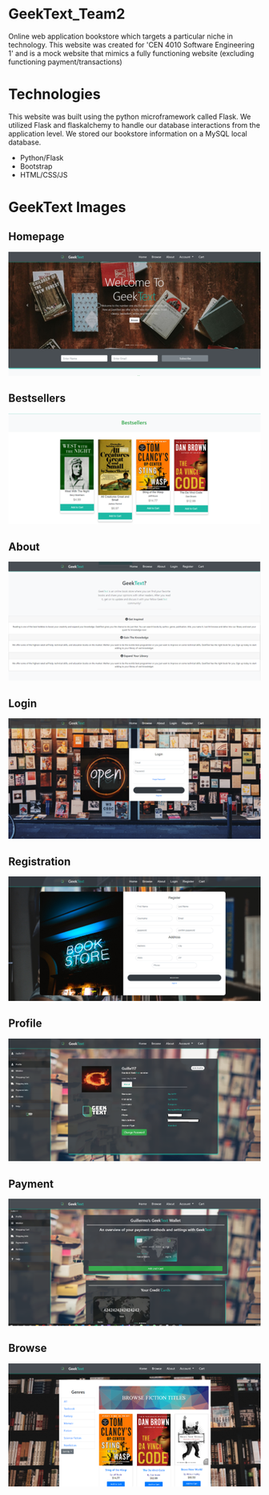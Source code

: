 # GeekText_Team2

Online web application bookstore which targets a particular niche in technology. This website was created for 'CEN 4010 Software Engineering 1' and is a mock website that mimics a fully functioning website (excluding functioning payment/transactions)

# Technologies

This website was built using the python microframework called Flask. We utilized Flask and flaskalchemy to handle our database interactions from the application level. We stored our bookstore information on a MySQL local database.

- Python/Flask
- Bootstrap
- HTML/CSS/JS

# GeekText Images

## Homepage

![](images/home.PNG)

## Bestsellers

![](images/bestsellers.PNG)

## About

![](images/about.PNG)

## Login

![](images/loginPNG.PNG)

## Registration

![](images/register.PNG)

## Profile

![](images/profile.PNG)

## Payment

![](images/payment.PNG)

## Browse

![](images/browse.PNG)
